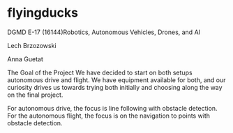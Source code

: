 # flyingducks
DGMD E-17 (16144)Robotics, Autonomous Vehicles, Drones, and AI

Lech Brzozowski

Anna Guetat

The Goal of the Project
We have decided to start on both setups autonomous drive and flight. We have equipment available for both, and our curiosity drives us towards trying both initially and choosing along the way on the final project.  
 
For autonomous drive, the focus is line following with obstacle detection.
For the autonomous flight, the focus is on the navigation to points with obstacle detection.

